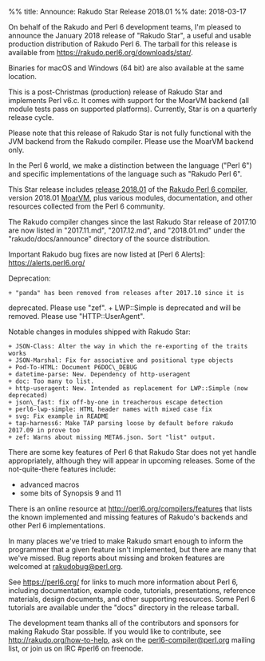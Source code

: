 %% title: Announce: Rakudo Star Release 2018.01
%% date: 2018-03-17

On behalf of the Rakudo and Perl 6 development teams, I'm pleased to announce
the January 2018 release of "Rakudo Star", a useful and usable production
distribution of Rakudo Perl 6.  The tarball for this release is available from
<https://rakudo.perl6.org/downloads/star/>.  

Binaries for macOS and Windows (64 bit) are also available at the same
location.

This is a post-Christmas (production) release of Rakudo Star and implements
Perl v6.c. It comes with support for the MoarVM backend (all module tests pass
on supported platforms).  Currently, Star is on a quarterly release cycle. 

Please note that this release of Rakudo Star is not fully functional with the
JVM backend from the Rakudo compiler. Please use the MoarVM backend only.

In the Perl 6 world, we make a distinction between the language ("Perl 6") and
specific implementations of the language such as "Rakudo Perl 6".

This Star release includes [release 2018.01] of the [Rakudo Perl 6 compiler],
version 2018.01 [MoarVM], plus various modules, documentation, and other
resources collected from the Perl 6 community.

[release 2018.01]: https://raw.githubusercontent.com/rakudo/rakudo/2018.01/docs/announce/2018.01.md
[Rakudo Perl 6 compiler]: http://github.com/rakudo/rakudo
[MoarVM]: http://moarvm.org/

The Rakudo compiler changes since the last Rakudo Star release of 2017.10 are
now listed in "2017.11.md", "2017.12.md", and "2018.01.md" under the
"rakudo/docs/announce" directory of the source distribution.

Important Rakudo bug fixes are now listed at 
[Perl 6 Alerts]: https://alerts.perl6.org/

Deprecation:

    + "panda" has been removed from releases after 2017.10 since it is
deprecated.  Please use "zef".
    + LWP::Simple is deprecated and will be removed. Please use "HTTP::UserAgent".

Notable changes in modules shipped with Rakudo Star:

    + JSON-Class: Alter the way in which the re-exporting of the traits works
    + JSON-Marshal: Fix for associative and positional type objects
    + Pod-To-HTML: Document P6DOC\_DEBUG 
    + datetime-parse: New. Dependency of http-useragent
    + doc: Too many to list.
    + http-useragent: New. Intended as replacement for LWP::Simple (now deprecated)
    + json\_fast: fix off-by-one in treacherous escape detection
    + perl6-lwp-simple: HTML header names with mixed case fix
    + svg: Fix example in README
    + tap-harness6: Make TAP parsing loose by default before rakudo 2017.09 in prove too
    + zef: Warns about missing META6.json. Sort "list" output.

There are some key features of Perl 6 that Rakudo Star does not yet
handle appropriately, although they will appear in upcoming releases.
Some of the not-quite-there features include:

  * advanced macros
  * some bits of Synopsis 9 and 11

There is an online resource at <http://perl6.org/compilers/features>
that lists the known implemented and missing features of Rakudo's
backends and other Perl 6 implementations.

In many places we've tried to make Rakudo smart enough to inform the
programmer that a given feature isn't implemented, but there are many
that we've missed. Bug reports about missing and broken features are
welcomed at <rakudobug@perl.org>.

See <https://perl6.org/> for links to much more information about
Perl 6, including documentation, example code, tutorials, presentations,
reference materials, design documents, and other supporting resources.
Some Perl 6 tutorials are available under the "docs" directory in
the release tarball.

The development team thanks all of the contributors and sponsors for
making Rakudo Star possible. If you would like to contribute, see
<http://rakudo.org/how-to-help>, ask on the <perl6-compiler@perl.org>
mailing list, or join us on IRC \#perl6 on freenode.